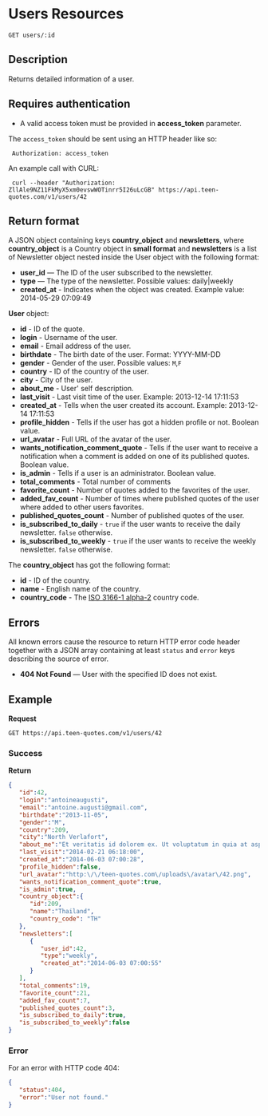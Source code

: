 # Users Resources

    GET users/:id

## Description
Returns detailed information of a user.

## Requires authentication
* A valid access token must be provided in **access_token** parameter.

The `access_token` should be sent using an HTTP header like so:

     Authorization: access_token

An example call with CURL:

     curl --header "Authorization: ZllAle9NZ11FkMyX5xm0evswWOTinrr5I26uLcGB" https://api.teen-quotes.com/v1/users/42

## Return format
A JSON object containing keys **country_object** and **newsletters**, where **country_object** is a Country object in **small format** and **newsletters** is a list of Newsletter object nested inside the User object with the following format:

- **user_id** — The ID of the user subscribed to the newsletter.
- **type** — The type of the newsletter. Possible values: daily|weekly
- **created_at** - Indicates when the object was created. Example value: 2014-05-29 07:09:49

**User** object:

- **id** - ID of the quote.
- **login** - Username of the user.
- **email** - Email address of the user.
- **birthdate** - The  birth date of the user. Format: YYYY-MM-DD
- **gender** - Gender of the user. Possible values: `M`,`F`
- **country** - ID of the country of the user.
- **city** - City of the user.
- **about_me** - User' self description.
- **last_visit** - Last visit time of the user. Example: 2013-12-14 17:11:53
- **created_at** - Tells when the user created its account. Example: 2013-12-14 17:11:53
- **profile_hidden** - Tells if the user has got a hidden profile or not. Boolean value.
- **url_avatar** - Full URL of the avatar of the user.
- **wants_notification_comment_quote** - Tells if the user want to receive a notification when a comment is added on one of its published quotes. Boolean value.
- **is_admin** - Tells if a user is an administrator. Boolean value.
- **total_comments** - Total number of comments
- **favorite_count** - Number of quotes added to the favorites of the user.
- **added_fav_count** - Number of times where published quotes of the user where added to other users favorites.
- **published_quotes_count** - Number of published quotes of the user.
- **is_subscribed_to_daily** - `true` if the user wants to receive the daily newsletter. `false` otherwise.
- **is_subscribed_to_weekly** - `true` if the user wants to receive the weekly newsletter. `false` otherwise.

The **country_object** has got the following format:

- **id** - ID of the country.
- **name** - English name of the country.
- **country_code** - The [ISO 3166-1 alpha-2](http://en.wikipedia.org/wiki/ISO_3166-1_alpha-2) country code.


## Errors
All known errors cause the resource to return HTTP error code header together with a JSON array containing at least `status` and `error` keys describing the source of error.

- **404 Not Found** — User with the specified ID does not exist.

## Example
**Request**

    GET https://api.teen-quotes.com/v1/users/42

### Success
**Return**
``` json
{
   "id":42,
   "login":"antoineaugusti",
   "email":"antoine.augusti@gmail.com",
   "birthdate":"2013-11-05",
   "gender":"M",
   "country":209,
   "city":"North Verlafort",
   "about_me":"Et veritatis id dolorem ex. Ut voluptatum in quia at aspernatur est vitae. Accusamus aliquid laudantium et aliquid error debitis vitae quod.",
   "last_visit":"2014-02-21 06:18:00",
   "created_at":"2014-06-03 07:00:28",
   "profile_hidden":false,
   "url_avatar":"http:\/\/teen-quotes.com\/uploads\/avatar\/42.png",
   "wants_notification_comment_quote":true,
   "is_admin":true,
   "country_object":{
      "id":209,
      "name":"Thailand",
      "country_code": "TH"
   },
   "newsletters":[
      {
         "user_id":42,
         "type":"weekly",
         "created_at":"2014-06-03 07:00:55"
      }
   ],
   "total_comments":19,
   "favorite_count":21,
   "added_fav_count":7,
   "published_quotes_count":3,
   "is_subscribed_to_daily":true,
   "is_subscribed_to_weekly":false
}
```

### Error
For an error with HTTP code 404:
``` json
{
   "status":404,
   "error":"User not found."
}
```